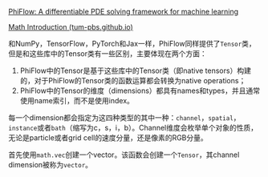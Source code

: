 [PhiFlow: A differentiable PDE solving framework for machine learning](https://tum-pbs.github.io/PhiFlow/)

[Math Introduction (tum-pbs.github.io)](https://tum-pbs.github.io/PhiFlow/Math_Introduction.html)



和NumPy，TensorFlow，PyTorch和Jax一样，PhiFlow同样提供了`Tensor`类，但是和这些库中的Tensor类有一些区别，主要体现在两个方面：

1. PhiFlow中的Tensor是基于这些库中的Tensor类（即native tensors）构建的，对于PhiFlow的Tensor类的函数运算都会转换为native operations；
2. PhiFlow中的Tensor的维度（dimensions）都具有names和types，并且通常使用name索引，而不是使用index。

每一个dimension都会指定为这四种类型的其中一种：`channel`，`spatial`，`instance`或者`bath`（缩写为c，s，i，b）。Channel维度会枚举单个对象的性质，无论是particle或者grid cell的速度分量，还是像素的RGB分量。



首先使用`math.vec`创建一个vector。该函数会创建一个`Tensor`，其channel dimension被称为`vector`。